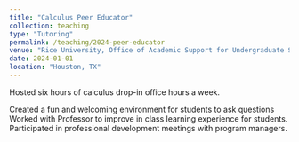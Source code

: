 ```yaml
---
title: "Calculus Peer Educator"
collection: teaching
type: "Tutoring"
permalink: /teaching/2024-peer-educator
venue: "Rice University, Office of Academic Support for Undergraduate Students"
date: 2024-01-01
location: "Houston, TX"
---
```


Hosted six hours of calculus drop-in office hours a week.


Created a fun and welcoming environment for students to ask questions Worked with Professor to improve in class learning experience for students. Participated in professional development meetings with program managers.